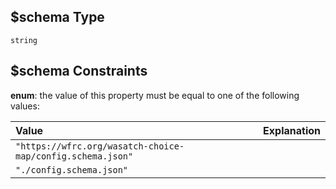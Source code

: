 ## $schema Type

`string`

## $schema Constraints

**enum**: the value of this property must be equal to one of the following values:

| Value                                                      | Explanation |
| :--------------------------------------------------------- | ----------- |
| `"https://wfrc.org/wasatch-choice-map/config.schema.json"` |             |
| `"./config.schema.json"`                                   |             |
